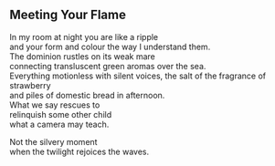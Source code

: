 Meeting Your Flame
------------------
In my room at night you are like a ripple  
and your form and colour the way I understand them.  
The dominion rustles on its weak mare  
connecting transluscent green aromas over the sea.  
Everything motionless with silent voices, the salt of the fragrance of strawberry  
and piles of domestic bread in afternoon.  
What we say rescues to  
relinquish some other child  
what a camera may teach.  
  
Not the silvery moment  
when the twilight rejoices the waves.  
